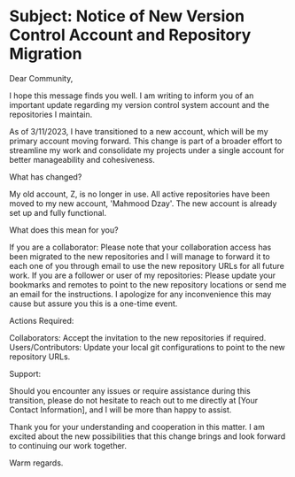 Subject: Notice of New Version Control Account and Repository Migration
========

Dear Community,

I hope this message finds you well. I am writing to inform you of an important update regarding my version control system account and the repositories I maintain.

As of 3/11/2023, I have transitioned to a new account, which will be my primary account moving forward. This change is part of a broader effort to streamline my work and consolidate my projects under a single account for better manageability and cohesiveness.

What has changed?

My old account, Z, is no longer in use.
All active repositories have been moved to my new account, 'Mahmood Dzay'.
The new account is already set up and fully functional.

What does this mean for you?

If you are a collaborator: Please note that your collaboration access has been migrated to the new repositories and I will manage to forward it to each one of you through email to use the new repository URLs for all future work.
If you are a follower or user of my repositories: Please update your bookmarks and remotes to point to the new repository locations or send me an email for the instructions. I apologize for any inconvenience this may cause but assure you this is a one-time event.

Actions Required:

Collaborators: Accept the invitation to the new repositories if required.
Users/Contributors: Update your local git configurations to point to the new repository URLs.

Support:

Should you encounter any issues or require assistance during this transition, please do not hesitate to reach out to me directly at [Your Contact Information], and I will be more than happy to assist.

Thank you for your understanding and cooperation in this matter. I am excited about the new possibilities that this change brings and look forward to continuing our work together.

Warm regards.
